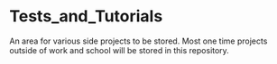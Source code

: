 # Tests_and_Tutorials
An area for various side projects to be stored. Most one time projects outside of work and school will be stored in this repository. 
